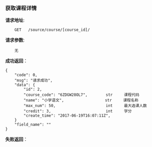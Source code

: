 ### 获取课程详情


**请求地址**:
```
    GET   /source/course/[course_id]/
```

**请求参数**:
```
    无
```

**成功返回**：
```
{
    "code": 0,
    "msg": "请求成功",
    "data": {
        "id": 2,
        "course_code": "6ZDGW28OL7",        str     课程代码
        "name": "小学语文",                  str     课程名称
        "max_num": 50,                      int     最大选课人数
        "credit": 3,                        int     学分
        "create_time": "2017-06-19T16:07:11Z",
    }
    "field_name": ""
}
```

**失败返回**：
```

```
